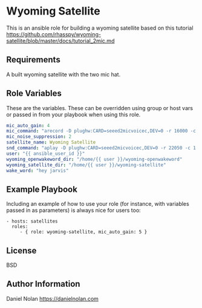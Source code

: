 Wyoming Satellite
=========

 This is an ansible role for building a wyoming satellite based on this
 tutorial https://github.com/rhasspy/wyoming-satellite/blob/master/docs/tutorial_2mic.md

Requirements
------------

A built wyoming satellite with the two mic hat.

Role Variables
--------------
These are the variables. These can be overridden using group or host
vars or passed in from your playbook when using this role.
```yaml
mic_auto_gain: 4
mic_command: "arecord -D plughw:CARD=seeed2micvoicec,DEV=0 -r 16000 -c 1 -f S16_LE -t raw"
mic_noise_suppression: 2
satellite_name: Wyoming Satellite
snd_command: "aplay -D plughw:CARD=seeed2micvoicec,DEV=0 -r 22050 -c 1 -f S16_LE -t raw"
user: "{{ ansible_user_id }}"
wyoming_openwakeword_dir: "/home/{{ user }}/wyoming-openwakeword"
wyoming_satellite_dir: "/home/{{ user }}/wyoming-satellite"
wake_word: "hey jarvis"
```

Example Playbook
----------------

Including an example of how to use your role (for instance, with variables passed in as parameters) is always nice for users too:

    - hosts: satellites
      roles:
         - { role: wyoming-satellite, mic_auto_gain: 5 }

License
-------

BSD

Author Information
------------------

Daniel Nolan https://danielnolan.com
